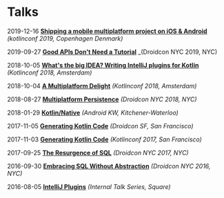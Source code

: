# Talks


2019-12-16 __[Shipping a mobile multiplatform project on iOS & Android](talks/sammpoia)__ _(kotlinconf 2019, Copenhagen Denmark)_

2019-09-27 __[Good APIs Don't Need a Tutorial](gadnat)__ _(Droidcon NYC 2019, NYC)

2018-10-05 __[What's the big IDEA? Writing IntelliJ plugins for Kotlin](wtbiwipfk)__ _(Kotlinconf 2018, Amsterdam)_

2018-10-04  __[A Multiplatform Delight](amd)__ _(Kotlinconf 2018, Amsterdam)_

2018-08-27 __[Multiplatform Persistence](mp)__ _(Droidcon NYC 2018, NYC)_

2018-01-29 __[Kotlin/Native](kn)__ _(Android KW, Kitchener-Waterloo)_

2017-11-05 __[Generating Kotlin Code](gkc2)__ _(Droidcon SF, San Francisco)_

2017-11-03 __[Generating Kotlin Code](gkc)__ _(Kotlinconf 2017, San Francisco)_

2017-09-25 __[The Resurgence of SQL](tros)__ _(Droidcon NYC 2017, NYC)_

2016-09-30 __[Embracing SQL Without Abstraction](eswa)__ _(Droidcon NYC 2016, NYC)_

2016-08-05 __[IntelliJ Plugins](ip)__ _(Internal Talk Series, Square)_